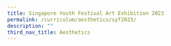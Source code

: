 ```yaml
---
title: Singapore Youth Festival Art Exhibition 2023
permalink: /curriculum/aesthetics/syf2023/
description: ""
third_nav_title: Aesthetics
---
```

